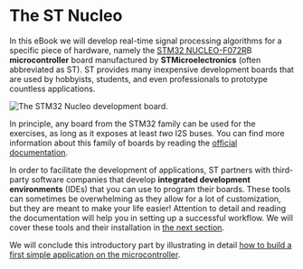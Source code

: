 # The ST Nucleo

In this eBook we will develop real-time signal processing algorithms for a specific piece of hardware, namely the [STM32 NUCLEO-F072R](https://www.st.com/en/evaluation-tools/nucleo-f072rb.html)B **microcontroller** board manufactured by **STMicroelectronics** \(often abbreviated as ST\). ST provides many inexpensive development boards that are used by hobbyists, students, and even professionals to prototype countless applications. 

![The STM32 Nucleo development board.](../.gitbook/assets/nucleo_board.jpg)

In principle, any board from the STM32 family can be used for the exercises, as long as it exposes at least _two_ I2S buses. You can find more information about this family of boards by reading the [official documentation](https://www.st.com/content/ccc/resource/technical/document/data_brief/c8/3c/30/f7/d6/08/4a/26/DM00105918.pdf/files/DM00105918.pdf/jcr:content/translations/en.DM00105918.pdf).

In order to facilitate the development of applications, ST partners with third-party software companies that develop **integrated development environments** \(IDEs\) that you can use to program their boards. These tools can sometimes be overwhelming as they allow for a lot of customization, but they are meant to make your life easier! Attention to detail and reading the documentation will help you in setting up a successful workflow. We will cover these tools and their installation in [the next section](ide/).

We will conclude this introductory part by illustrating in detail [how to build a first simple application on the microcontroller](test_project.md).

